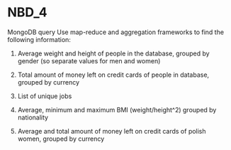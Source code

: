 # NBD_4
MongoDB query
Use map-reduce and aggregation frameworks to find the following information:

1. Average weight and height of people in the database, grouped by gender (so separate values for men and women)

2. Total amount of money left on credit cards of people in database, grouped by currency

3. List of unique jobs

4. Average, minimum and maximum BMI (weight/height^2) grouped by nationality

5. Average and total amount of money left on credit cards of polish women, grouped by currency
